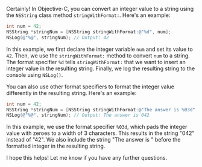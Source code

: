 Certainly! In Objective-C, you can convert an integer value to a string using the `NSString` class method `stringWithFormat:`. Here's an example:

```objective-c
int num = 42;
NSString *stringNum = [NSString stringWithFormat:@"%d", num];
NSLog(@"%@", stringNum); // Output: 42
```

In this example, we first declare the integer variable `num` and set its value to `42`. Then, we use the `stringWithFormat:` method to convert `num` to a string. The format specifier `%d` tells `stringWithFormat:` that we want to insert an integer value in the resulting string. Finally, we log the resulting string to the console using `NSLog()`.

You can also use other format specifiers to format the integer value differently in the resulting string. Here's an example:

```objective-c
int num = 42;
NSString *stringNum = [NSString stringWithFormat:@"The answer is %03d", num];
NSLog(@"%@", stringNum); // Output: The answer is 042
```

In this example, we use the format specifier `%03d`, which pads the integer value with zeroes to a width of 3 characters. This results in the string "042" instead of "42". We also include the string "The answer is " before the formatted integer in the resulting string.

I hope this helps! Let me know if you have any further questions.